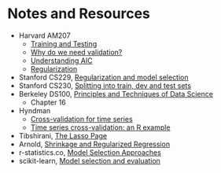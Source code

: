 # Notes and Resources

- Harvard AM207
    - [Training and Testing](http://am207.info/wiki/testingtraining.html)
    - [Why do we need validation?](http://am207.info/wiki/validation.html)
    - [Understanding AIC](http://am207.info/wiki/understandingaic.html)
    - [Regularization](http://am207.info/wiki/regularization.html)
- Stanford CS229, [Regularization and model selection](http://cs229.stanford.edu/notes/cs229-notes5.pdf)
- Stanford CS230, [Splitting into train, dev and test sets](https://cs230-stanford.github.io/train-dev-test-split.html)
- Berkeley DS100, [Principles and Techniques of Data Science](https://www.textbook.ds100.org)
    - Chapter 16
- Hyndman
    - [Cross-validation for time series](https://robjhyndman.com/hyndsight/tscv/)
    - [Time series cross-validation: an R example](https://robjhyndman.com/hyndsight/tscvexample/)
- Tibshirani, [The Lasso Page](http://statweb.stanford.edu/~tibs/lasso.html)
- Arnold, [Shrinkage and Regularized Regression](https://jrnold.github.io/bayesian_notes/shrinkage-and-regularized-regression.html)
- r-statistics.co, [Model Selection Approaches](http://r-statistics.co/Model-Selection-in-R.html)
- scikit-learn, [Model selection and evaluation](https://scikit-learn.org/stable/model_selection.html#model-selection)
